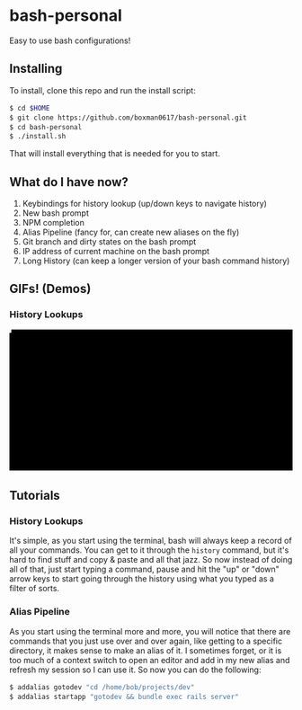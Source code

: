 # bash-personal

Easy to use bash configurations!

## Installing

To install, clone this repo and run the install script:

```bash
$ cd $HOME
$ git clone https://github.com/boxman0617/bash-personal.git
$ cd bash-personal
$ ./install.sh
```

That will install everything that is needed for you to start.

## What do I have now?

1. Keybindings for history lookup (up/down keys to navigate history)
2. New bash prompt
3. NPM completion
4. Alias Pipeline (fancy for, can create new aliases on the fly)
5. Git branch and dirty states on the bash prompt
6. IP address of current machine on the bash prompt
7. Long History (can keep a longer version of your bash command history)

## GIFs! (Demos)

### History Lookups
![History Lookup GIF](https://raw.githubusercontent.com/boxman0617/bash-personal/master/images/history_lookup.gif "History lookup demo")

## Tutorials

### History Lookups
It's simple, as you start using the terminal, bash will always keep a record of all your commands. 
You can get to it through the `history` command, but it's hard to find stuff and copy & paste and all that jazz.
So now instead of doing all of that, just start typing a command, pause and hit the "up" or "down" arrow keys to
start going through the history using what you typed as a filter of sorts.

### Alias Pipeline
As you start using the terminal more and more, you will notice that there are commands that you just use
over and over again, like getting to a specific directory, it makes sense to make an alias of it.
I sometimes forget, or it is too much of a context switch to open an editor and add in my new alias and refresh
my session so I can use it. So now you can do the following:
```bash
$ addalias gotodev "cd /home/bob/projects/dev"
$ addalias startapp "gotodev && bundle exec rails server"
```